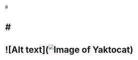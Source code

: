 #<H1> <H1>
#<H1> <H1>
![Alt text](![Image of Yaktocat](https://octodex.github.com/images/yaktocat.png))
